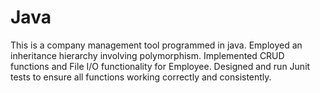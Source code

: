 # Java
This is a company management tool programmed in java.
Employed an inheritance hierarchy involving polymorphism.
Implemented CRUD functions and File I/O functionality for Employee.
Designed and run Junit tests to ensure all functions working correctly and consistently.
